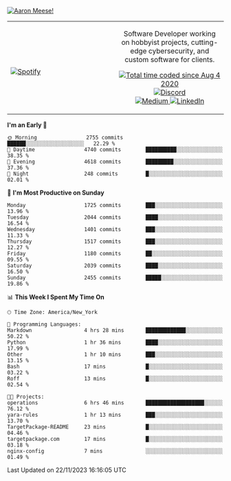 [![Aaron Meese!](https://user-images.githubusercontent.com/17814535/88975338-a2aabf00-d27f-11ea-963f-8a19608716b4.png)](https://github.com/ajmeese7/readme-ascii "README ASCII")

<!-- Modified from project here: https://github.com/novatorem/novatorem -->
<table width="100%">
  <tr>
  <td width="50%">

&nbsp; <br> [![Spotify](https://ajmeese7.vercel.app/api/spotify)](https://open.spotify.com/user/ajmeese)

  </td>
  <td width="50%">
    <p align="center">
    Software Developer working on hobbyist projects, cutting-edge cybersecurity, and custom software for clients.
    </p>
    <p align="center">
      <a href="https://wakatime.com/@f726891d-3b02-46cd-9b60-e8c59f9e2b14">
        <img src="https://wakatime.com/badge/user/f726891d-3b02-46cd-9b60-e8c59f9e2b14.svg" alt="Total time coded since Aug 4 2020" title="WakaTime" />
      </a>
      <a href="http://link.aaronmeese.com/discord">
        <img src="https://img.shields.io/badge/discord-ajmeese7%234835-369?style=flat-square&logo=discord&logoColor=white&color=purple" alt="Discord" title="Discord">
      </a>
      <br />
      <a href="https://link.aaronmeese.com/medium">
        <img src="https://img.shields.io/badge/medium-ajmeese7-1DB954?style=flat-square&logo=medium&logoColor=white" alt="Medium" title="Medium">
      </a>
      <a href="https://link.aaronmeese.com/linkedin">
        <img src="https://img.shields.io/badge/linkedIn-aaronmeese-1DB954?style=flat-square&logo=linkedin&logoColor=white&color=blue" alt="LinkedIn" title="LinkedIn">
      </a>
    </p>
  </td>

</table>

[//]: <> (The `&nbsp;` is to have Aphelion take up more space)

<!--START_SECTION:waka-->
**I'm an Early 🐤** 

```text
🌞 Morning                2755 commits        ██████░░░░░░░░░░░░░░░░░░░   22.29 % 
🌆 Daytime                4740 commits        ██████████░░░░░░░░░░░░░░░   38.35 % 
🌃 Evening                4618 commits        █████████░░░░░░░░░░░░░░░░   37.36 % 
🌙 Night                  248 commits         █░░░░░░░░░░░░░░░░░░░░░░░░   02.01 % 
```
📅 **I'm Most Productive on Sunday** 

```text
Monday                   1725 commits        ███░░░░░░░░░░░░░░░░░░░░░░   13.96 % 
Tuesday                  2044 commits        ████░░░░░░░░░░░░░░░░░░░░░   16.54 % 
Wednesday                1401 commits        ███░░░░░░░░░░░░░░░░░░░░░░   11.33 % 
Thursday                 1517 commits        ███░░░░░░░░░░░░░░░░░░░░░░   12.27 % 
Friday                   1180 commits        ██░░░░░░░░░░░░░░░░░░░░░░░   09.55 % 
Saturday                 2039 commits        ████░░░░░░░░░░░░░░░░░░░░░   16.50 % 
Sunday                   2455 commits        █████░░░░░░░░░░░░░░░░░░░░   19.86 % 
```


📊 **This Week I Spent My Time On** 

```text
🕑︎ Time Zone: America/New_York

💬 Programming Languages: 
Markdown                 4 hrs 28 mins       █████████████░░░░░░░░░░░░   50.22 % 
Python                   1 hr 36 mins        ████░░░░░░░░░░░░░░░░░░░░░   17.99 % 
Other                    1 hr 10 mins        ███░░░░░░░░░░░░░░░░░░░░░░   13.15 % 
Bash                     17 mins             █░░░░░░░░░░░░░░░░░░░░░░░░   03.22 % 
Roff                     13 mins             █░░░░░░░░░░░░░░░░░░░░░░░░   02.54 % 

🐱‍💻 Projects: 
operations               6 hrs 46 mins       ███████████████████░░░░░░   76.12 % 
yara-rules               1 hr 13 mins        ███░░░░░░░░░░░░░░░░░░░░░░   13.70 % 
TargetPackage-README     23 mins             █░░░░░░░░░░░░░░░░░░░░░░░░   04.46 % 
targetpackage.com        17 mins             █░░░░░░░░░░░░░░░░░░░░░░░░   03.18 % 
nginx-config             7 mins              ░░░░░░░░░░░░░░░░░░░░░░░░░   01.49 % 
```


 Last Updated on 22/11/2023 16:16:05 UTC
<!--END_SECTION:waka-->
